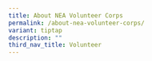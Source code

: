 ```yaml
---
title: About NEA Volunteer Corps
permalink: /about-nea-volunteer-corps/
variant: tiptap
description: ""
third_nav_title: Volunteer
---
```

